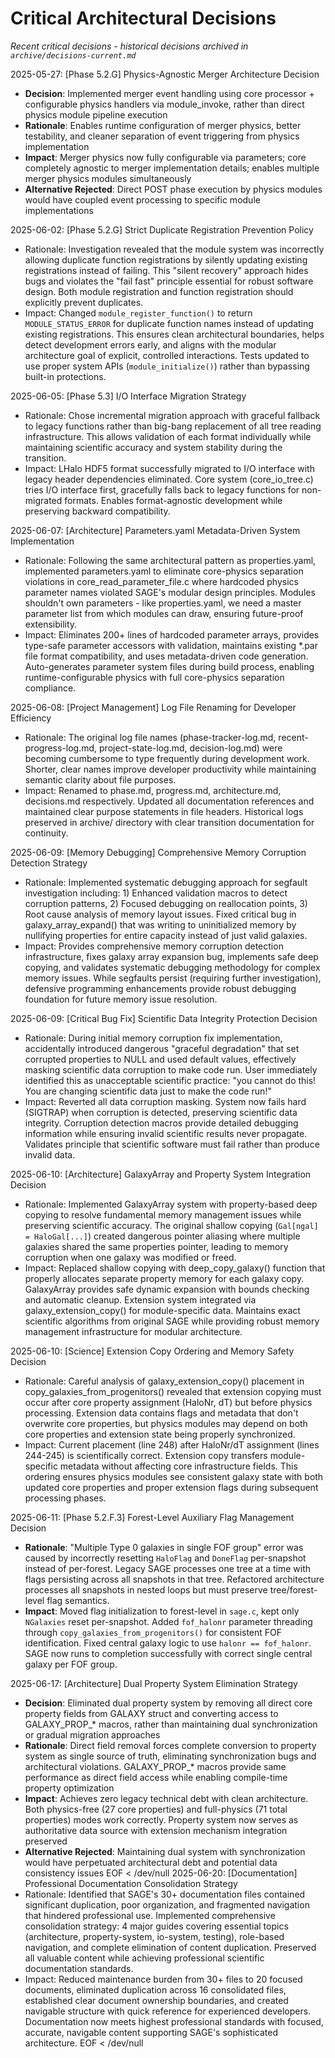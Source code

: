 <!-- Purpose: Record critical technical decisions -->
<!-- Update Rules:
- Append new entries to the EOF (use `cat << EOF >> ...etc`)!
- Focus on KEY decisions that impact current and upcoming development
- Only include decisions that are NOT covered in architecture.md
- 100-word limit per entry! 
- Include:
  • Today's date and phase identifier
  • Rationale
  • Impact assessment
-->

# Critical Architectural Decisions

*Recent critical decisions - historical decisions archived in `archive/decisions-current.md`*

2025-05-27: [Phase 5.2.G] Physics-Agnostic Merger Architecture Decision
- **Decision**: Implemented merger event handling using core processor + configurable physics handlers via module_invoke, rather than direct physics module pipeline execution
- **Rationale**: Enables runtime configuration of merger physics, better testability, and cleaner separation of event triggering from physics implementation
- **Impact**: Merger physics now fully configurable via parameters; core completely agnostic to merger implementation details; enables multiple merger physics modules simultaneously
- **Alternative Rejected**: Direct POST phase execution by physics modules would have coupled event processing to specific module implementations

2025-06-02: [Phase 5.2.G] Strict Duplicate Registration Prevention Policy
- Rationale: Investigation revealed that the module system was incorrectly allowing duplicate function registrations by silently updating existing registrations instead of failing. This "silent recovery" approach hides bugs and violates the "fail fast" principle essential for robust software design. Both module registration and function registration should explicitly prevent duplicates.
- Impact: Changed `module_register_function()` to return `MODULE_STATUS_ERROR` for duplicate function names instead of updating existing registrations. This ensures clean architectural boundaries, helps detect development errors early, and aligns with the modular architecture goal of explicit, controlled interactions. Tests updated to use proper system APIs (`module_initialize()`) rather than bypassing built-in protections.


2025-06-05: [Phase 5.3] I/O Interface Migration Strategy
- Rationale: Chose incremental migration approach with graceful fallback to legacy functions rather than big-bang replacement of all tree reading infrastructure. This allows validation of each format individually while maintaining scientific accuracy and system stability during the transition.
- Impact: LHalo HDF5 format successfully migrated to I/O interface with legacy header dependencies eliminated. Core system (core_io_tree.c) tries I/O interface first, gracefully falls back to legacy functions for non-migrated formats. Enables format-agnostic development while preserving backward compatibility.

2025-06-07: [Architecture] Parameters.yaml Metadata-Driven System Implementation
- Rationale: Following the same architectural pattern as properties.yaml, implemented parameters.yaml to eliminate core-physics separation violations in core_read_parameter_file.c where hardcoded physics parameter names violated SAGE's modular design principles. Modules shouldn't own parameters - like properties.yaml, we need a master parameter list from which modules can draw, ensuring future-proof extensibility.
- Impact: Eliminates 200+ lines of hardcoded parameter arrays, provides type-safe parameter accessors with validation, maintains existing *.par file format compatibility, and uses metadata-driven code generation. Auto-generates parameter system files during build process, enabling runtime-configurable physics with full core-physics separation compliance.

2025-06-08: [Project Management] Log File Renaming for Developer Efficiency
- Rationale: The original log file names (phase-tracker-log.md, recent-progress-log.md, project-state-log.md, decision-log.md) were becoming cumbersome to type frequently during development work. Shorter, clear names improve developer productivity while maintaining semantic clarity about file purposes.
- Impact: Renamed to phase.md, progress.md, architecture.md, decisions.md respectively. Updated all documentation references and maintained clear purpose statements in file headers. Historical logs preserved in archive/ directory with clear transition documentation for continuity.

2025-06-09: [Memory Debugging] Comprehensive Memory Corruption Detection Strategy
- Rationale: Implemented systematic debugging approach for segfault investigation including: 1) Enhanced validation macros to detect corruption patterns, 2) Focused debugging on reallocation points, 3) Root cause analysis of memory layout issues. Fixed critical bug in galaxy_array_expand() that was writing to uninitialized memory by nullifying properties for entire capacity instead of just valid galaxies.
- Impact: Provides comprehensive memory corruption detection infrastructure, fixes galaxy array expansion bug, implements safe deep copying, and validates systematic debugging methodology for complex memory issues. While segfaults persist (requiring further investigation), defensive programming enhancements provide robust debugging foundation for future memory issue resolution.

2025-06-09: [Critical Bug Fix] Scientific Data Integrity Protection Decision
- Rationale: During initial memory corruption fix implementation, accidentally introduced dangerous "graceful degradation" that set corrupted properties to NULL and used default values, effectively masking scientific data corruption to make code run. User immediately identified this as unacceptable scientific practice: "you cannot do this! You are changing scientific data just to make the code run!"
- Impact: Reverted all data corruption masking. System now fails hard (SIGTRAP) when corruption is detected, preserving scientific data integrity. Corruption detection macros provide detailed debugging information while ensuring invalid scientific results never propagate. Validates principle that scientific software must fail rather than produce invalid data.

2025-06-10: [Architecture] GalaxyArray and Property System Integration Decision
- Rationale: Implemented GalaxyArray system with property-based deep copying to resolve fundamental memory management issues while preserving scientific accuracy. The original shallow copying (`Gal[ngal] = HaloGal[...]`) created dangerous pointer aliasing where multiple galaxies shared the same properties pointer, leading to memory corruption when one galaxy was modified or freed.
- Impact: Replaced shallow copying with deep_copy_galaxy() function that properly allocates separate property memory for each galaxy copy. GalaxyArray provides safe dynamic expansion with bounds checking and automatic cleanup. Extension system integrated via galaxy_extension_copy() for module-specific data. Maintains exact scientific algorithms from original SAGE while providing robust memory management infrastructure for modular architecture.

2025-06-10: [Science] Extension Copy Ordering and Memory Safety Decision  
- Rationale: Careful analysis of galaxy_extension_copy() placement in copy_galaxies_from_progenitors() revealed that extension copying must occur after core property assignment (HaloNr, dT) but before physics processing. Extension data contains flags and metadata that don't overwrite core properties, but physics modules may depend on both core properties and extension state being properly synchronized.
- Impact: Current placement (line 248) after HaloNr/dT assignment (lines 244-245) is scientifically correct. Extension copy transfers module-specific metadata without affecting core infrastructure fields. This ordering ensures physics modules see consistent galaxy state with both updated core properties and proper extension flags during subsequent processing phases.

2025-06-11: [Phase 5.2.F.3] Forest-Level Auxiliary Flag Management Decision
- **Rationale**: "Multiple Type 0 galaxies in single FOF group" error was caused by incorrectly resetting `HaloFlag` and `DoneFlag` per-snapshot instead of per-forest. Legacy SAGE processes one tree at a time with flags persisting across all snapshots in that tree. Refactored architecture processes all snapshots in nested loops but must preserve tree/forest-level flag semantics.
- **Impact**: Moved flag initialization to forest-level in `sage.c`, kept only `NGalaxies` reset per-snapshot. Added `fof_halonr` parameter threading through `copy_galaxies_from_progenitors()` for consistent FOF identification. Fixed central galaxy logic to use `halonr == fof_halonr`. SAGE now runs to completion successfully with correct single central galaxy per FOF group.

2025-06-17: [Architecture] Dual Property System Elimination Strategy
- **Decision**: Eliminated dual property system by removing all direct core property fields from GALAXY struct and converting access to GALAXY_PROP_* macros, rather than maintaining dual synchronization or gradual migration approaches
- **Rationale**: Direct field removal forces complete conversion to property system as single source of truth, eliminating synchronization bugs and architectural violations. GALAXY_PROP_* macros provide same performance as direct field access while enabling compile-time property optimization
- **Impact**: Achieves zero legacy technical debt with clean architecture. Both physics-free (27 core properties) and full-physics (71 total properties) modes work correctly. Property system now serves as authoritative data source with extension mechanism integration preserved
- **Alternative Rejected**: Maintaining dual system with synchronization would have perpetuated architectural debt and potential data consistency issues
EOF < /dev/null
2025-06-20: [Documentation] Professional Documentation Consolidation Strategy
- Rationale: Identified that SAGE's 30+ documentation files contained significant duplication, poor organization, and fragmented navigation that hindered professional use. Implemented comprehensive consolidation strategy: 4 major guides covering essential topics (architecture, property-system, io-system, testing), role-based navigation, and complete elimination of content duplication. Preserved all valuable content while achieving professional scientific documentation standards.
- Impact: Reduced maintenance burden from 30+ files to 20 focused documents, eliminated duplication across 16 consolidated files, established clear document ownership boundaries, and created navigable structure with quick reference for experienced developers. Documentation now meets highest professional standards with focused, accurate, navigable content supporting SAGE's sophisticated architecture.
EOF < /dev/null